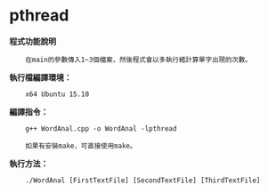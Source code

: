 # pthread

**程式功能說明**
```
    在main的參數傳入1~3個檔案，然後程式會以多執行緒計算單字出現的次數。
```
  
**執行檔編譯環境：**  
```
    x64 Ubuntu 15.10  
```
  
**編譯指令：**
```
    g++ WordAnal.cpp -o WordAnal -lpthread

    如果有安裝make，可直接使用make。
```
  
**執行方法：**
```
    ./WordAnal [FirstTextFile] [SecondTextFile] [ThirdTextFile]
```
  
